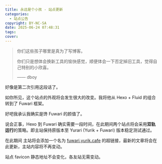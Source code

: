 ```yaml
---
title: 永远是个小孩 - 站点更新
categories:
  - 站点公告
copyright: BY-NC-SA
date: 2025-06-24 07:48:31
tags:
cover:
---
```


> 你们这些孩子哪里是真为了写博客。
>
> 你们只是想体会换新工具的愉快感觉，顺便体会一下否定掉旧工具，觉得自己特别的小欣喜。
>
> —— dboy

好像是第二次引用这段话了。

如你所见，这个站点的外观将会发生很大的改变。我将他从 Hexo + Fluid 的组合转到了 Fuwari 框架。

好吧我承认我确实是馋 Fuwari 的颜值了。

说会正事，Hexo 到 Fuwari 确实需要一段时间，在此期间两个站点将会采用**双轨运行**的策略。即主站保持原版本至 Yurari (Yurik + Fuwari) 版本稳定测试通过。

在此期间 主站将会添加一个名为 [fuwari.yurik.cafe](//fuwari.yurik.cafe) 的超链接，最新的文章将会在此更新，主站内容将不再变动。

站点 favicon 静态地址不会变化，各友站无需变动。